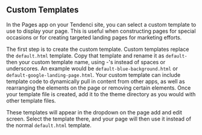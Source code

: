 ## Custom Templates

In the Pages app on your Tendenci site, you can select a custom template to use to display your page. This is useful when constructing pages for special occasions or for creating targeted landing pages for marketing efforts.

The first step is to create the custom template. Custom templates replace the `default.html` template. Copy that template and rename it as `default-` then your custom template name, using -'s instead of spaces or underscores. An example would be `default-blue-background.html` or `default-google-landing-page.html`. Your custom template can include template code to dynamically pull in content from other apps, as well as rearranging the elements on the page or removing certain elements. Once your template file is created, add it to the theme directory as you would with other template files.

These templates will appear in the dropdown on the page add and edit screen. Select the template there, and your page will then use it instead of the normal `default.html` template.